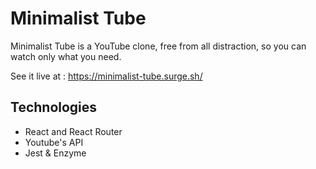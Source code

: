 # Minimalist Tube

Minimalist Tube is a YouTube clone, free from all distraction, so you can watch only what you need.

See it live at : https://minimalist-tube.surge.sh/

## Technologies

- React and React Router
- Youtube's API
- Jest & Enzyme

